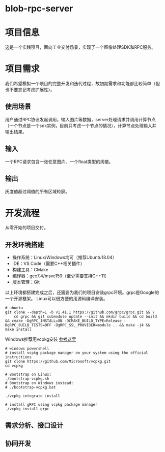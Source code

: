 # blob-rpc-server
# 项目信息
这是一个实践项目，面向工业交付场景，实现了一个图像处理SDK和RPC服务。

# 项目需求
我们希望模拟一个项目的完整开发和迭代过程，故初期需求和功能都比较简单（但也不要忘记考虑扩展性）。
## 使用场景
用户通过RPC协议发起调用，输入图片等数据，server处理请求并调用计算节点（一个节点是一个sdk实例，目前只考虑一个节点的情况），计算节点处理输入并输出结果。
## 输入
一个RPC请求包含一张任意图片、一个float类型的阈值。
## 输出
灰度值超过阈值的所有区域轮廓。

# 开发流程
从零开始的项目交付。
## 开发环境搭建
- 操作系统：Linux/Windows均可（推荐Ubuntu18.04）
- IDE：VS Code（需要C++相关插件）
- 构建工具：CMake
- 编译器：gcc7.4/msvc150（至少需要支持C++11）
- 版本管理：Git

以上环境都搭建完成之后，还需要为我们的项目安装grpc环境。grpc是Google的一个开源框架。
Linux可以很方便的用源码编译安装。
```shell
# ubuntu
git clone --depth=1 -b v1.41.1 https://github.com/grpc/grpc.git && \
    cd grpc && git submodule update --init && mkdir build && cd build && cmake -DgRPC_INSTALL=ON -DCMAKE_BUILD_TYPE=Release -DgRPC_BUILD_TESTS=OFF -DgRPC_SSL_PROVIDER=module .. && make -j4 && make install
```

Windows推荐用vcpkg安装 [参考这里](https://github.com/grpc/grpc/blob/master/src/cpp/README.md#install-using-vcpkg-package)
```shell
# windows powershell
# install vcpkg package manager on your system using the official instructions
git clone https://github.com/Microsoft/vcpkg.git
cd vcpkg

# Bootstrap on Linux:
./bootstrap-vcpkg.sh
# Bootstrap on Windows instead:
# ./bootstrap-vcpkg.bat

./vcpkg integrate install

# install gRPC using vcpkg package manager
./vcpkg install grpc
```

## 需求分析、接口设计

## 协同开发
